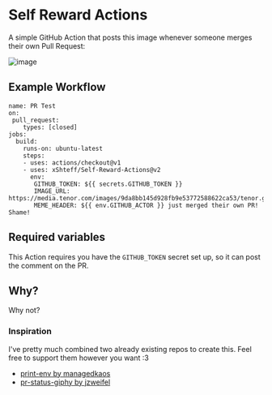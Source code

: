 # Self Reward Actions

A simple GitHub Action that posts this image whenever someone merges their own Pull Request:

![image](https://user-images.githubusercontent.com/9394141/67147509-cf17c080-f295-11e9-95ac-74522a1ed82c.png)


## Example Workflow

````
name: PR Test
on: 
 pull_request:
    types: [closed] 
jobs:
  build:
    runs-on: ubuntu-latest
    steps:
    - uses: actions/checkout@v1
    - uses: xShteff/Self-Reward-Actions@v2
      env:
       GITHUB_TOKEN: ${{ secrets.GITHUB_TOKEN }}
       IMAGE_URL: https://media.tenor.com/images/9da8bb145d928fb9e53772588622ca53/tenor.gif
       MEME_HEADER: ${{ env.GITHUB_ACTOR }} just merged their own PR! Shame!

````

## Required variables

This Action requires you have the `GITHUB_TOKEN` secret set up, so it can post the comment on the PR.

## Why?

Why not?

### Inspiration

I've pretty much combined two already existing repos to create this. Feel free to support them however you want :3

* [print-env by managedkaos](https://github.com/managedkaos/print-env)
* [pr-status-giphy by jzweifel](https://github.com/jzweifel/pr-status-giphy-action)
